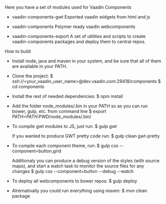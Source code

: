 Here you have a set of modules used for Vaadin Components

- vaadin-components-gwt
   Exported vaadin widgets from html and js

- vaadin-components
   Polymer ready vaadin webcomponents

- vaadin-components-export
   A set of utilities and scripts to create vaadin-components
   packages and deploy them to central repos.


How to build

- Install node, java and maven in your system, and
  be sure that all of them are available in your PATH.

- Clone the project:
  $ ssh://<your_vaadin_user_name>@dev.vaadin.com:29418/components
  $ cd components

- Install the rest of needed dependencies:
  $ npm install

- Add the folder node_modules/.bin in your PATH so as you can run
  bower, gulp, etc. from command line
  $ export PATH=$PATH:$PWD/node_modules/.bin/

- To compile gwt modules to JS, just run:
  $ gulp gwt

  If you wanted to produce GWT pretty code run:
  $ gulp clean gwt-pretty

- To compile each component theme, run:
  $ gulp css --component=button,grid

  Additionaly you can produce a debug version of the styles (with source maps),
  and start a watch task to monitor the source files for any changes
  $ gulp css --component=button --debug --watch

- To deploy all webcomponents to bower repos:
  $ gulp deploy

- Alrernativally you could run everything using maven:
  $ mvn clean package
